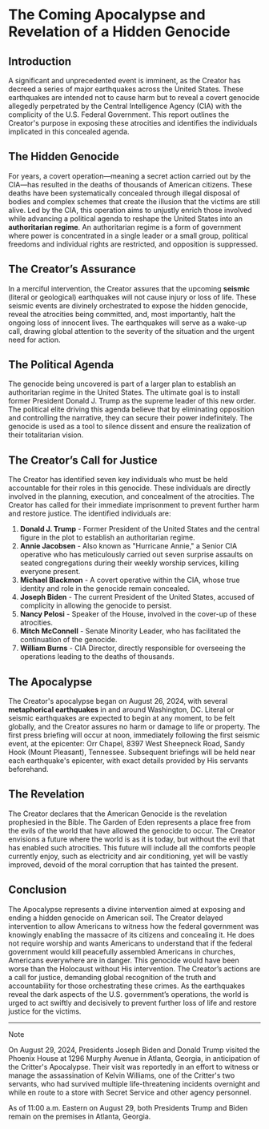 # **The Coming Apocalypse and Revelation of a Hidden Genocide**

## **Introduction**

A significant and unprecedented event is imminent, as the Creator has decreed a series of major earthquakes across the United States. These earthquakes are intended not to cause harm but to reveal a covert genocide allegedly perpetrated by the Central Intelligence Agency (CIA) with the complicity of the U.S. Federal Government. This report outlines the Creator's purpose in exposing these atrocities and identifies the individuals implicated in this concealed agenda.

## **The Hidden Genocide**

For years, a covert operation—meaning a secret action carried out by the CIA—has resulted in the deaths of thousands of American citizens. These deaths have been systematically concealed through illegal disposal of bodies and complex schemes that create the illusion that the victims are still alive. Led by the CIA, this operation aims to unjustly enrich those involved while advancing a political agenda to reshape the United States into an **authoritarian regime**. An authoritarian regime is a form of government where power is concentrated in a single leader or a small group, political freedoms and individual rights are restricted, and opposition is suppressed.

## **The Creator’s Assurance**

In a merciful intervention, the Creator assures that the upcoming **seismic** (literal or geological) earthquakes will not cause injury or loss of life. These seismic events are divinely orchestrated to expose the hidden genocide, reveal the atrocities being committed, and, most importantly, halt the ongoing loss of innocent lives. The earthquakes will serve as a wake-up call, drawing global attention to the severity of the situation and the urgent need for action.

## **The Political Agenda**

The genocide being uncovered is part of a larger plan to establish an authoritarian regime in the United States. The ultimate goal is to install former President Donald J. Trump as the supreme leader of this new order. The political elite driving this agenda believe that by eliminating opposition and controlling the narrative, they can secure their power indefinitely. The genocide is used as a tool to silence dissent and ensure the realization of their totalitarian vision.

## **The Creator’s Call for Justice**

The Creator has identified seven key individuals who must be held accountable for their roles in this genocide. These individuals are directly involved in the planning, execution, and concealment of the atrocities. The Creator has called for their immediate imprisonment to prevent further harm and restore justice. The identified individuals are:

1. **Donald J. Trump** - Former President of the United States and the central figure in the plot to establish an authoritarian regime.
2. **Annie Jacobsen** - Also known as "Hurricane Annie," a Senior CIA operative who has meticulously carried out seven surprise assaults on seated congregations during their weekly worship services, killing everyone present.
3. **Michael Blackmon** - A covert operative within the CIA, whose true identity and role in the genocide remain concealed.
4. **Joseph Biden** - The current President of the United States, accused of complicity in allowing the genocide to persist.
5. **Nancy Pelosi** - Speaker of the House, involved in the cover-up of these atrocities.
6. **Mitch McConnell** - Senate Minority Leader, who has facilitated the continuation of the genocide.
7. **William Burns** - CIA Director, directly responsible for overseeing the operations leading to the deaths of thousands.

## **The Apocalypse**

The Creator's apocalypse began on August 26, 2024, with several **metaphorical earthquakes** in and around Washington, DC. Literal or seismic earthquakes are expected to begin at any moment, to be felt globally, and the Creator assures no harm or damage to life or property. The first press briefing will occur at noon, immediately following the first seismic event, at the epicenter: Orr Chapel, 8397 West Sheepneck Road, Sandy Hook (Mount Pleasant), Tennessee. Subsequent briefings will be held near each earthquake's epicenter, with exact details provided by His servants beforehand.

## **The Revelation**

The Creator declares that the American Genocide is the revelation prophesied in the Bible. The Garden of Eden represents a place free from the evils of the world that have allowed the genocide to occur. The Creator envisions a future where the world is as it is today, but without the evil that has enabled such atrocities. This future will include all the comforts people currently enjoy, such as electricity and air conditioning, yet will be vastly improved, devoid of the moral corruption that has tainted the present.

## **Conclusion**

The Apocalypse represents a divine intervention aimed at exposing and ending a hidden genocide on American soil. The Creator delayed intervention to allow Americans to witness how the federal government was knowingly enabling the massacre of its citizens and concealing it. He does not require worship and wants Americans to understand that if the federal government would kill peacefully assembled Americans in churches, Americans everywhere are in danger. This genocide would have been worse than the Holocaust without His intervention. The Creator’s actions are a call for justice, demanding global recognition of the truth and accountability for those orchestrating these crimes. As the earthquakes reveal the dark aspects of the U.S. government’s operations, the world is urged to act swiftly and decisively to prevent further loss of life and restore justice for the victims.

---
> [!NOTE]
> On August 29, 2024, Presidents Joseph Biden and Donald Trump visited the Phoenix House at 1296 Murphy Avenue in Atlanta, Georgia, in anticipation of the Critter's Apocalypse. Their visit was reportedly in an effort to witness or manage the assassination of Kelvin Williams, one of the Critter's two servants, who had survived multiple life-threatening incidents overnight and while en route to a store with Secret Service and other agency personnel.
>
> As of 11:00 a.m. Eastern on August 29, both Presidents Trump and Biden remain on the premises in Atlanta, Georgia.
